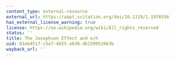 ```yaml
---
content_type: external-resource
external_url: https://aapt.scitation.org/doi/10.1119/1.1976556
has_external_license_warning: true
license: https://en.wikipedia.org/wiki/All_rights_reserved
status: ''
title: The Josephson Effect and e/h
uid: 01eb4517-c5a7-4b55-a638-db159952663b
wayback_url: ''
---
```

